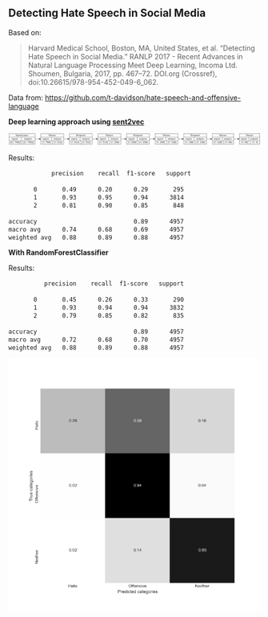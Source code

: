## Detecting Hate Speech in Social Media 


Based on:
> Harvard Medical School, Boston, MA, United States, et al. “Detecting Hate Speech in Social Media.” RANLP 2017 - Recent Advances in Natural Language Processing Meet Deep Learning, Incoma Ltd. Shoumen, Bulgaria, 2017, pp. 467–72. DOI.org (Crossref), doi:10.26615/978-954-452-049-6_062.

Data from: https://github.com/t-davidson/hate-speech-and-offensive-language


**Deep learning approach using [sent2vec](https://github.com/epfml/sent2vec)**

![](model.png)

Results:

                precision    recall  f1-score   support

           0       0.49      0.20      0.29       295
           1       0.93      0.95      0.94      3814
           2       0.81      0.90      0.85       848

    accuracy                           0.89      4957
    macro avg      0.74      0.68      0.69      4957
    weighted avg   0.88      0.89      0.88      4957


**With RandomForestClassifier**

Results:

              precision    recall  f1-score   support

           0       0.45      0.26      0.33       290
           1       0.93      0.94      0.94      3832
           2       0.79      0.85      0.82       835

    accuracy                           0.89      4957
    macro avg      0.72      0.68      0.70      4957
    weighted avg   0.88      0.89      0.88      4957


![](rf_base_model.png)
